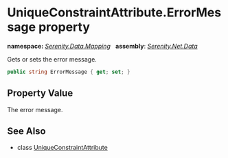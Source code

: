 # UniqueConstraintAttribute.ErrorMessage property
**namespace:** *[Serenity.Data.Mapping](../../README.md#serenity.data.mapping-namespace)*   **assembly**: *[Serenity.Net.Data](../../README.md)*

Gets or sets the error message.

```csharp
public string ErrorMessage { get; set; }
```

## Property Value

The error message.

## See Also

* class [UniqueConstraintAttribute](../UniqueConstraintAttribute.md)